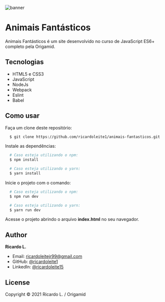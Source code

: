 ![banner](https://user-images.githubusercontent.com/64177036/116627315-49adab80-a923-11eb-85ec-a79c3303bda7.gif?raw=true)

# Animais Fantásticos

Animais Fantásticos é um site desenvolvido no curso de JavaScript ES6+ completo pela Origamid.
<br>

## Tecnologias

- HTML5 e CSS3
- JavaScript
- NodeJs
- Webpack
- Eslint
- Babel

## Como usar

Faça um clone deste repositório:

```sh
  $ git clone https://github.com/ricardoleite1/animais-fantasticos.git
```

Instale as dependências:

```sh
  # Caso esteja utilizando o npm:
  $ npm install

  # Caso esteja utilizando o yarn:
  $ yarn install
```

Inicie o projeto com o comando:

```sh
  # Caso esteja utilizando o npm:
  $ npm run dev

  # Caso esteja utilizando o yarn:
  $ yarn run dev
```

Acesse o projeto abrindo o arquivo **index.html** no seu navegador.

## Author

**Ricardo L.**

- Email: ricardoleitejr99@gmail.com
- GitHub: [@ricardoleite1](https://github.com/ricardoleite1)
- LinkedIn: [@ricardoleite15](https://linkedin.com/in/ricardoleite15)

## License

Copyright © 2021 Ricardo L. / Origamid
